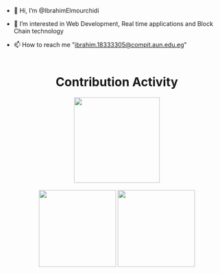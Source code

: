 - 👋 Hi, I’m @IbrahimElmourchidi
- 👀 I’m interested in Web Development, Real time applications and Block Chain technology
- 📫 How to reach me "ibrahim.18333305@compit.aun.edu.eg"
<br><br>
 
     <div align=center>
            <h1>Contribution Activity</h1>    
  <div class="stats">
        <img src="https://github-readme-streak-stats.herokuapp.com/?user=IbrahimElmourchidi&theme=dark&date_format=j%20M%5B%20Y%5D&currStreakLabel=6FDA44&fire=6FDA44&ring=6FDA44" height="200"/> <br><br>   <img id="item" src="https://github-readme-stats.vercel.app/api?username=IbrahimElmourchidi&title_color=6FDA44&text_color=FFFFFF&show_icons=true&icon_color=6FDA44&include_all_commits=true&count_private=true&theme=dark" height="180"/> 
    <img id="item" src="https://github-readme-stats.vercel.app/api/top-langs?username=IbrahimElmourchidi&layout=compact&title_color=6FDA44&text_color=FFFFFF&theme=dark" height="180"/>
  </div>
   <br><br>
  </div>
